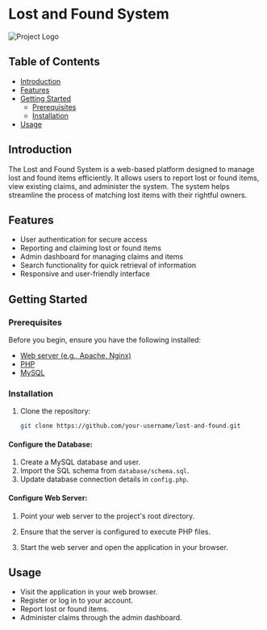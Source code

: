 # Lost and Found System

![Project Logo](website_img/logo1.jpg)

## Table of Contents

- [Introduction](#introduction)
- [Features](#features)
- [Getting Started](#getting-started)
  - [Prerequisites](#prerequisites)
  - [Installation](#installation)
- [Usage](#usage)

## Introduction

The Lost and Found System is a web-based platform designed to manage lost and found items efficiently. It allows users to report lost or found items, view existing claims, and administer the system. The system helps streamline the process of matching lost items with their rightful owners.

## Features

- User authentication for secure access
- Reporting and claiming lost or found items
- Admin dashboard for managing claims and items
- Search functionality for quick retrieval of information
- Responsive and user-friendly interface

## Getting Started

### Prerequisites

Before you begin, ensure you have the following installed:

- [Web server (e.g., Apache, Nginx)](link/to/web-server)
- [PHP](link/to/php)
- [MySQL](link/to/mysql)

### Installation

1. Clone the repository:

   ```bash
   git clone https://github.com/your-username/lost-and-found.git

#### Configure the Database:

1. Create a MySQL database and user.
2. Import the SQL schema from `database/schema.sql`.
3. Update database connection details in `config.php`.

#### Configure Web Server:

1. Point your web server to the project's root directory.
2. Ensure that the server is configured to execute PHP files.

3. Start the web server and open the application in your browser.

## Usage

- Visit the application in your web browser.
- Register or log in to your account.
- Report lost or found items.
- Administer claims through the admin dashboard.
